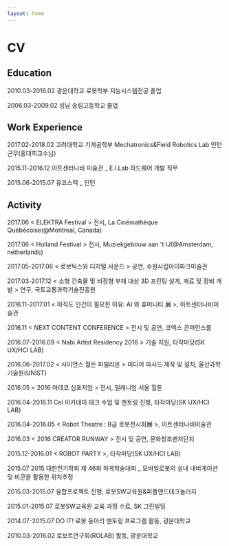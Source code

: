```yaml
---
layout: home
---
```

# CV
## Education
2010.03-2016.02	광운대학교 로봇학부 지능시스템전공 졸업

2006.03-2009.02	성남 송림고등학교 졸업

## Work Experience
2017.02-2018.02	고려대학교 기계공학부 Mechatronics&Field Robotics Lab 인턴 근무(홍대희교수님)

2015.11-2016.12	아트센터나비 미술관 _ E.I.Lab 하드웨어 개발 직무

2015.06-2015.07	유코스텍 _ 인턴

## Activity
2017.06	< ELEKTRA Festival > 전시, La Cinémathèque Québécoise(@Montreal, Canada)

2017.06	< Holland Festival > 전시, Muziekgebouw aan 't IJ(@Amsterdam, netherlands)

2017.05-2017.06 < 로보틱스와 디지털 사운드 > 공연, 수원시립아이파크미술관

2017.03-2017.12 < 소형 건축물 및 비정형 부재 대상 3D 프린팅 설계, 재료 및 장비 개발 > 연구, 국토교통과학기술진흥원

2016.11-2017.01	< 아직도 인간이 필요한 이유: AI 와 휴머니티 展 >, 아트센터나비미술관

2016.11	< NEXT CONTENT CONFERENCE > 전시 및 공연, 코엑스 콘퍼런스룸

2016.07-2016.09	< Nabi Artist Residency 2016 > 기술 지원, 타작마당(SK UX/HCI LAB)

2016.06-2017.02 < 사이언스 월든 파빌리온 > 미디어 파사드 제작 및 설치, 울산과학기술원(UNIST)

2016.05	< 2016 아데코 심포지엄 > 전시, 밀레니엄 서울 힐튼

2016.04-2016.11	Cel 아카데미 테크 수업 및 멘토링 진행, 타작마당(SK UX/HCI LAB)

2016.04-2016.05	< Robot Theatre : B급 로봇전시회展 >, 아트센터나비미술관

2016.03	< 2016 CREATOR RUNWAY > 전시 및 공연, 문화창조벤처단지

2015.12-2016.01	< ROBOT PARTY >, 타작마당(SK UX/HCI LAB)

2015.07	2015 대한전기학회 제 46회 하계학술대회 _ 모바일로봇의 실내 내비게이션 및 비콘을 활용한 위치추정

2015.03-2015.07	융합프로젝트 진행, 로봇SW교육원&피플앤드테크놀러지

2015.01-2015.07	로봇SW교육원 교육 과정 수료, SK 그린빌딩

2014.07-2015.07	DO IT! 로봇 동아리 멘토링 프로그램 활동, 광운대학교

2010.03-2016.02	로보트연구회(ROLAB) 활동, 광운대학교
